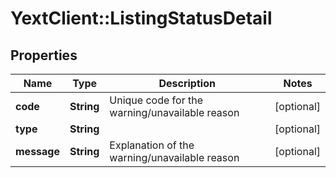 # YextClient::ListingStatusDetail

## Properties
Name | Type | Description | Notes
------------ | ------------- | ------------- | -------------
**code** | **String** | Unique code for the warning/unavailable reason | [optional] 
**type** | **String** |  | [optional] 
**message** | **String** | Explanation of the warning/unavailable reason | [optional] 



